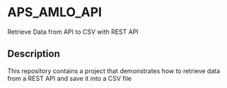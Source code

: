 # APS_AMLO_API
Retrieve Data from API to CSV with REST API

## Description

This repository contains a project that demonstrates how to retrieve data from a REST API and save it into a CSV file
